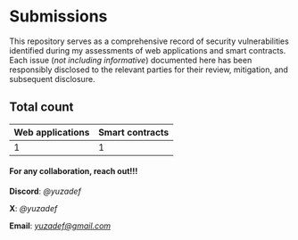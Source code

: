 # Submissions

This repository serves as a comprehensive record of security vulnerabilities identified during my assessments of web applications and smart contracts. Each issue (*not including informative*) documented here has been responsibly disclosed to the relevant parties for their review, mitigation, and subsequent disclosure.

## Total count

| Web applications | Smart contracts |
|---------------|---------------|
| 1 | 1 |

#### For any collaboration, reach out!!!
**Discord**: *@yuzadef*

**X**: *@yuzadef*

**Email**: *yuzadef@gmail.com*
